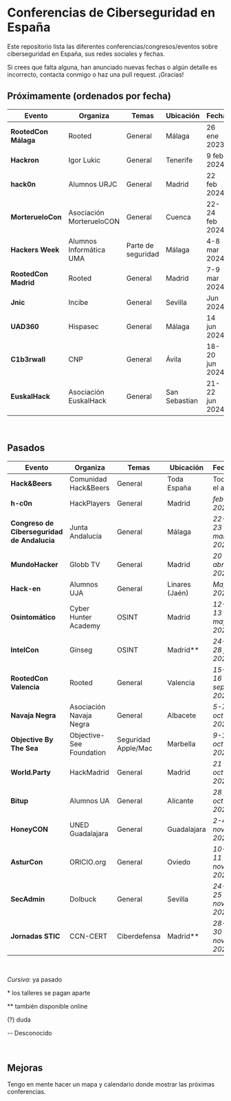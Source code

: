 # Conferencias de Ciberseguridad en España

Este repositorio lista las diferentes conferencias/congresos/eventos sobre ciberseguridad en España, sus redes sociales y fechas.

Si crees que falta alguna, han anunciado nuevas fechas o algún detalle es incorrecto, contacta conmigo o haz una pull request. ¡Gracias!


## Próximamente (ordenados por fecha)

| **Evento** | Organiza | Temas   | Ubicación | Fecha    | Talleres | RRSS | Duración | Precio | CTF |
|----------------|----------|---------|-----------|----------|-------|----------|----------|--------|----|
| **RootedCon Málaga** | Rooted | General | Málaga | 26 ene 2023 | Sí* | [Web](https://www.rootedcon.com/rootedmlg2024-es/)| 1 día | 100€ | Sí |
| **Hackron** | Igor Lukic | General | Tenerife | 9 feb 2024 | Sí | [Web](https://hackron.com/)| 1 día | -- | Sí |
| **hack0n** | Alumnos URJC | General | Madrid | 22 feb 2024 | Sí | [Web](https://hackon.es/)| 1 día | -- | Sí |
| **MorterueloCon** | Asociación MorterueloCON | General | Cuenca | 22-24 feb 2024 | Sí | [Web](https://www.morteruelo.net/)| 3 días | 5€ | Sí |
| **Hackers Week** | Alumnos Informática UMA | Parte de seguridad | Málaga | 4-8 mar 2024 | Sí | [Web](https://hackersweek.es/)| 3 días | Gratis | Sí |
| **RootedCon Madrid** | Rooted | General | Madrid | 7-9 mar 2024 | Sí* | [Web](https://www.rootedcon.com/)| 3 días | -- | Sí |
| **Jnic** | Incibe | General | Sevilla | Jun 2024 | No | [Web](https://2024.jnic.es/)| 3 días | 125-200€ | Sí |
| **UAD360** | Hispasec | General | Málaga  | 14 jun 2024| -- | [Web](https://uad360.es/)| 2 días | -- | -- |
| **C1b3rwall** | CNP | General | Ávila | 18-20 jun 2024  | Sí | [Web](https://c1b3rwall.policia.es/congreso/)| 2 días | Gratis | Sí |
| **EuskalHack** | Asociación EuskalHack| General | San Sebastian | 21-22 jun 2024 | Sí | [Web](https://www.euskalhack.org/)| 2 días | 70-95€ (anterior edición) | Sí (+ Hackathon)

&nbsp;

## Pasados

| **Evento** | Organiza | Temas   | Ubicación | Fecha    | Talleres | RRSS | Duración | Precio | CTF |
|--------|----------|---------|-----------|----------|-------|----------|----------|--------|----|
| **Hack&Beers** | Comunidad Hack&Beers | General | Toda España | Todo el año | -- | [Web](https://hackandbeers.es/)| Una tarde | Gratis | -- |
| **h-c0n** | HackPlayers| General | Madrid | *feb 2023* | Sí* | [Web](https://www.h-c0n.com/)| -- | 50€ | Sí |
| **Congreso de Ciberseguridad de Andalucia** | Junta Andalucía | General | Málaga | *22-23 mar 2023* | Sí | [Web](https://www.juntadeandalucia.es/congresociberseguridadandalucia/)| 2 días | Gratis | Sí |
| **MundoHacker** | Globb TV | General | Madrid | *20 abr 2023* | Sí | [Web](https://mundohackerday.com/)| 1 día | -- | Sí |
| **Hack-en** |Alumnos UJA | General | Linares (Jaén)|*May 2023*| No** | [Web](https://hack-en.org/)| 3 días | 20€(?) | Sí |
| **Osintomático** | Cyber Hunter Academy | OSINT | Madrid | *12-13 may 2023*    | Sí* | [Web](https://2023.osintomatico.com/)| 2 días | 77€ | Sí |
| **IntelCon** | Ginseg | OSINT | Madrid\*\* | *24-28 jul 2023*  | Sí | [Web](https://www.ginseg.com/intelcon/)| 4 días | Gratis | No |
| **RootedCon Valencia** | Rooted | General | Valencia | *15-16 sep 2023* | Sí* | [Web](https://www.rootedcon.com/)| 2 días | -- | Sí |
| **Navaja Negra** |Asociación Navaja Negra | General | Albacete| *5-7 oct 2023*|Sí|[Web](https://www.navajanegra.com/)|2 días | 40-75€| Sí** |
| **Objective By The Sea** | Objective-See Foundation | Seguridad Apple/Mac | Marbella | *9-13 oct 2023* | Sí | [Web](https://objectivebythesea.org/)| 4 días | -- | No |
| **World.Party** | HackMadrid | General | Madrid | *21 oct 2023* | Sí | [Web](https://worldparty.hackmadrid.org/)| 1 día | 10€ | Sí |
| **Bitup** | Alumnos UA | General | Alicante | *28 oct 2023* | -- | [Web](https://bitupalicante.com/)| 1 día | Gratis | -- |
| **HoneyCON** | UNED Guadalajara | General | Guadalajara | *2-4 nov 2023* | Sí | [Web](https://honeycon.eu/)| 3 días | -- | -- |
| **AsturCon** | ORICIO.org | General | Oviedo | *10-11 nov 2023* | Sí |  [Web](https://asturcon.tech/)| 2 días | -- | Sí |
| **SecAdmin** | Dolbuck | General  | Sevilla | *24-25 nov 2023* | Sí | [Web](https://secadmin.es/)| 2 días | 35€ | Sí |
| **Jornadas STIC** | CCN-CERT | Ciberdefensa | Madrid\*\* | *28-30 nov 2023* | Sí(?) | [Web](https://jornadas.ccn-cert.cni.es/es/)| 3 días | Gratis(?) | No |


&nbsp;

*Cursiva*: ya pasado  

\* los talleres se pagan aparte  

\*\* también disponible online  

(?) duda  

--  Desconocido

&nbsp;
&nbsp;

## Mejoras

Tengo en mente hacer un mapa y calendario donde mostrar las próximas conferencias.
